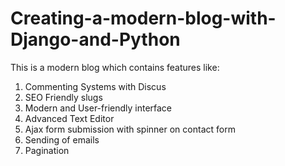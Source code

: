 # Creating-a-modern-blog-with-Django-and-Python

This is a modern blog which contains features like:
  1. Commenting Systems with Discus
  2. SEO Friendly slugs
  3. Modern and User-friendly interface
  4. Advanced Text Editor
  5. Ajax form submission with spinner on contact form
  6. Sending of emails
  7. Pagination
  

